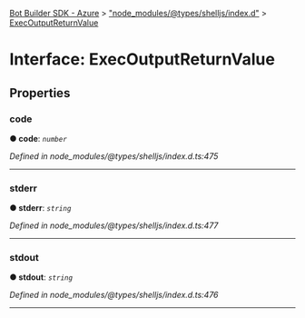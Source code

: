 [Bot Builder SDK - Azure](../README.md) > ["node_modules/@types/shelljs/index.d"](../modules/_node_modules__types_shelljs_index_d_.md) > [ExecOutputReturnValue](../interfaces/_node_modules__types_shelljs_index_d_.execoutputreturnvalue.md)



# Interface: ExecOutputReturnValue


## Properties
<a id="code"></a>

###  code

**●  code**:  *`number`* 

*Defined in node_modules/@types/shelljs/index.d.ts:475*





___

<a id="stderr"></a>

###  stderr

**●  stderr**:  *`string`* 

*Defined in node_modules/@types/shelljs/index.d.ts:477*





___

<a id="stdout"></a>

###  stdout

**●  stdout**:  *`string`* 

*Defined in node_modules/@types/shelljs/index.d.ts:476*





___


